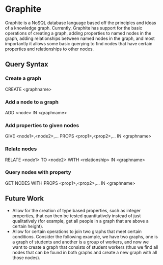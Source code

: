 # Graphite
Graphite is a NoSQL database language based off the principles and ideas of a knowledge graph. Currently, Graphite has support for the basic operations of creating a graph,
adding properties to named nodes in the graph, adding relationships between named nodes in the graph, and most importantly it allows some basic querying to find nodes
that have certain properties and relationships to other nodes.

## Query Syntax
### Create a graph
CREATE \<graphname\>

### Add a node to a graph
ADD \<node\> IN \<graphname\>

### Add properties to given nodes
GIVE \<node1\>,\<node2\>,... PROPS \<prop1\>,\<prop2\>,... IN \<graphname\>

### Relate nodes 
RELATE \<node1\> TO \<node2\> WITH \<relationship\> IN \<graphname\> 

### Query nodes with property
GET NODES WITH PROPS \<prop1\>,\<prop2\>,... IN \<graphname\>

## Future Work
- Allow for the creation of type based properties, such as integer properties, that can then be tested quantitatively instead of just qualitatively (for example, get all people in a graph that are above a certain height).
- Allow for certain operations to join two graphs that meet certain conditions. Consider the following example, we have two graphs, one is a graph of students and another is a group of workers, and now we want to create a graph that consists of student workers (thus we find all nodes that can be found in both graphs and create a new graph with all those nodes).
